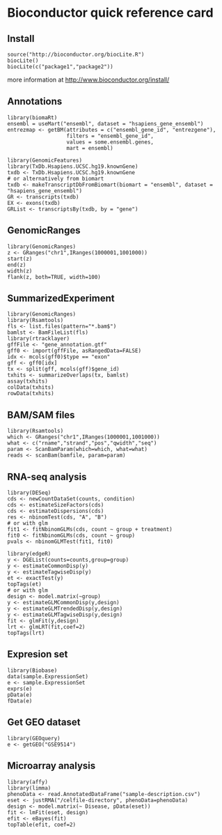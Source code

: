 # Bioconductor quick reference card

## Install

    source("http://bioconductor.org/biocLite.R")
    biocLite()
    biocLite(c("package1","package2"))

more information at http://www.bioconductor.org/install/

## Annotations

    library(biomaRt)
    ensembl = useMart("ensembl", dataset = "hsapiens_gene_ensembl")
    entrezmap <- getBM(attributes = c("ensembl_gene_id", "entrezgene"), 
    	               filters = "ensembl_gene_id", 
                       values = some.ensembl.genes, 
                       mart = ensembl)

    library(GenomicFeatures)
    library(TxDb.Hsapiens.UCSC.hg19.knownGene)
    txdb <- TxDb.Hsapiens.UCSC.hg19.knownGene
    # or alternatively from biomart
    txdb <- makeTranscriptDbFromBiomart(biomart = "ensembl", dataset = "hsapiens_gene_ensembl")
    GR <- transcripts(txdb)
    EX <- exons(txdb)
    GRList <- transcriptsBy(txdb, by = "gene")


## GenomicRanges

    library(GenomicRanges)
    z <- GRanges("chr1",IRanges(1000001,1001000))
    start(z)
    end(z)
    width(z)
    flank(z, both=TRUE, width=100)

## SummarizedExperiment

    library(GenomicRanges)
    library(Rsamtools)
    fls <- list.files(pattern="*.bam$")
    bamlst <- BamFileList(fls)
    library(rtracklayer)
    gffFile <- "gene_annotation.gtf"
    gff0 <- import(gffFile, asRangedData=FALSE)
    idx <- mcols(gff0)$type == "exon"
    gff <- gff0[idx]
    tx <- split(gff, mcols(gff)$gene_id)
    txhits <- summarizeOverlaps(tx, bamlst)
    assay(txhits)
    colData(txhits)
    rowData(txhits)

## BAM/SAM files

    library(Rsamtools)
    which <- GRanges("chr1",IRanges(1000001,1001000))
    what <- c("rname","strand","pos","qwidth","seq")
    param <- ScanBamParam(which=which, what=what)
    reads <- scanBam(bamfile, param=param)

## RNA-seq analysis

    library(DESeq)
    cds <- newCountDataSet(counts, condition)
    cds <- estimateSizeFactors(cds)
    cds <- estimateDispersions(cds)
    res <- nbinomTest(cds, "A", "B")
    # or with glm
    fit1 <- fitNbinomGLMs(cds, count ~ group + treatment)
    fit0 <- fitNbinomGLMs(cds, count ~ group)
    pvals <- nbinomGLMTest(fit1, fit0)

    library(edgeR)
    y <- DGEList(counts=counts,group=group)
    y <- estimateCommonDisp(y)
    y <- estimateTagwiseDisp(y)
    et <- exactTest(y)
    topTags(et)
    # or with glm
    design <- model.matrix(~group)
    y <- estimateGLMCommonDisp(y,design)
    y <- estimateGLMTrendedDisp(y,design)
    y <- estimateGLMTagwiseDisp(y,design)
    fit <- glmFit(y,design)
    lrt <- glmLRT(fit,coef=2)
    topTags(lrt)

## Expresion set

    library(Biobase)
    data(sample.ExpressionSet)
    e <- sample.ExpressionSet
    exprs(e)
    pData(e)
    fData(e)

## Get GEO dataset

    library(GEOquery)
    e <- getGEO("GSE9514")

## Microarray analysis

    library(affy)
    library(limma)
    phenoData <- read.AnnotatedDataFrame("sample-description.csv")
    eset <- justRMA("/celfile-directory", phenoData=phenoData)
    design <- model.matrix(~ Disease, pData(eset))
    fit <- lmFit(eset, design)
    efit <- eBayes(fit)
    topTable(efit, coef=2)

